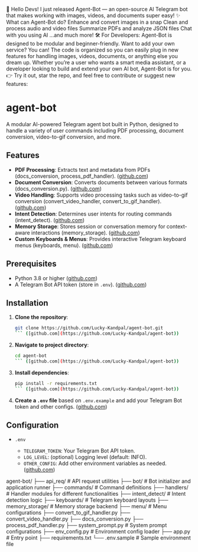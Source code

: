 🚀 Hello Devs!
I just released Agent-Bot — an open-source AI Telegram bot that makes working with images, videos, and documents super easy!
✨ What can Agent-Bot do?
Enhance and convert images in a snap
Clean and process audio and video files
Summarize PDFs and analyze JSON files
Chat with you using AI
...and much more!
🛠️ For Developers:
Agent-Bot is designed to be modular and beginner-friendly. Want to add your own service? You can! The code is organized so you can easily plug in new features for handling images, videos, documents, or anything else you dream up.
Whether you’re a user who wants a smart media assistant, or a developer looking to build and extend your own AI bot, Agent-Bot is for you.
👉 Try it out, star the repo, and feel free to contribute or suggest new features:

# agent-bot

A modular AI-powered Telegram agent bot built in Python, designed to handle a variety of user commands including PDF processing, document conversion, video-to-gif conversion, and more.

## Features

* **PDF Processing**: Extracts text and metadata from PDFs (docs\_conversion, process\_pdf\_handler). ([github.com](https://github.com/Lucky-Kandpal/agent-bot))
* **Document Conversion**: Converts documents between various formats (docs\_conversion.py). ([github.com](https://github.com/Lucky-Kandpal/agent-bot))
* **Video Handling**: Supports video processing tasks such as video-to-gif conversion (convert\_video\_handler, convert\_to\_gif\_handler). ([github.com](https://github.com/Lucky-Kandpal/agent-bot))
* **Intent Detection**: Determines user intents for routing commands (intent\_detect). ([github.com](https://github.com/Lucky-Kandpal/agent-bot))
* **Memory Storage**: Stores session or conversation memory for context-aware interactions (memory\_storage). ([github.com](https://github.com/Lucky-Kandpal/agent-bot))
* **Custom Keyboards & Menus**: Provides interactive Telegram keyboard menus (keyboards, menu). ([github.com](https://github.com/Lucky-Kandpal/agent-bot))

## Prerequisites

* Python 3.8 or higher ([github.com](https://github.com/Lucky-Kandpal/agent-bot))
* A Telegram Bot API token (store in `.env`). ([github.com](https://github.com/Lucky-Kandpal/agent-bot))

## Installation

1. **Clone the repository**:

   ````bash
   git clone https://github.com/Lucky-Kandpal/agent-bot.git
   ``` ([github.com](https://github.com/Lucky-Kandpal/agent-bot))
   ````
2. **Navigate to project directory**:

   ````bash
   cd agent-bot
   ``` ([github.com](https://github.com/Lucky-Kandpal/agent-bot))
   ````
3. **Install dependencies**:

   ````bash
   pip install -r requirements.txt
   ``` ([github.com](https://github.com/Lucky-Kandpal/agent-bot))
   ````
4. **Create a `.env` file** based on `.env.example` and add your Telegram Bot token and other configs. ([github.com](https://github.com/Lucky-Kandpal/agent-bot))

## Configuration

* `.env`

  * `TELEGRAM_TOKEN`: Your Telegram Bot API token.
  * `LOG_LEVEL`: (optional) Logging level (default: INFO).
  * `OTHER_CONFIG`: Add other environment variables as needed. ([github.com](https://github.com/Lucky-Kandpal/agent-bot))


agent-bot/
├── api\_req/                 # API request utilities
├── bot/                     # Bot initializer and application runner
├── commands/                # Command definitions
├── handlers/                # Handler modules for different functionalities
├── intent\_detect/           # Intent detection logic
├── keyboards/               # Telegram keyboard layouts
├── memory\_storage/          # Memory storage backend
├── menu/                    # Menu configurations
├── convert\_to\_gif\_handler.py
├── convert\_video\_handler.py
├── docs\_conversion.py
├── process\_pdf\_handler.py
├── system\_prompt.py         # System prompt configurations
├── env\_config.py            # Environment config loader
├── app.py                   # Entry point
├── requirements.txt
└── .env.sample              # Sample environment file

```([github.com](https://github.com/Lucky-Kandpal/agent-bot))


